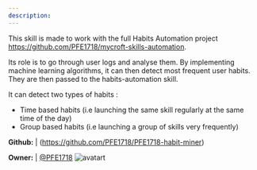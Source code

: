 ```yaml
---
description: 
---
```

This skill is made to work with the full Habits Automation project https://github.com/PFE1718/mycroft-skills-automation.

Its role is to go through user logs and analyse them. By implementing machine learning algorithms, it can then detect most frequent user habits. They are then passed to the habits-automation skill.

It can detect two types of habits :

*  Time based habits (i.e launching the same skill regularly at the same time of the day)
* Group based habits (i.e launching a group of skills very frequently)

**Github:** | (https://github.com/PFE1718/PFE1718-habit-miner)

**Owner:** | [@PFE1718](https://github.com/PFE1718) ![avatart](https://avatars0.githubusercontent.com/u/32484958?v=4)

